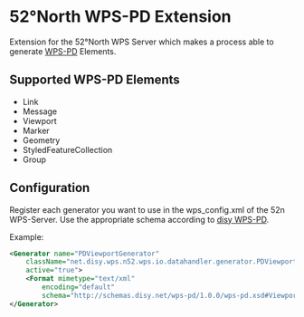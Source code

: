 # 52°North WPS-PD Extension

Extension for the 52°North WPS Server which makes a process able to generate [WPS-PD](http://schemas.disy.net/wps-pd/1.0.0/wps-pd.xsd) Elements.

## Supported WPS-PD Elements
 * Link
 * Message
 * Viewport
 * Marker
 * Geometry
 * StyledFeatureCollection
 * Group
 
## Configuration
Register each generator you want to use in the wps_config.xml of the 52n WPS-Server.
Use the appropriate schema according to [disy WPS-PD](https://www.legato.net/display/LEGATO/WPS+Presentation+Directives).

Example:
```xml
<Generator name="PDViewportGenerator"
    className="net.disy.wps.n52.wps.io.datahandler.generator.PDViewportGenerator"
    active="true">
    <Format mimetype="text/xml"
        encoding="default"
        schema="http://schemas.disy.net/wps-pd/1.0.0/wps-pd.xsd#Viewport" />
</Generator>
```
